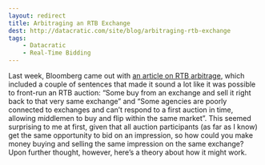 ```yaml
---
layout: redirect
title: Arbitraging an RTB Exchange
dest: http://datacratic.com/site/blog/arbitraging-rtb-exchange
tags:
    - Datacratic
    - Real-Time Bidding
---
```


Last week, Bloomberg came out with [an article on RTB arbitrage][bb], which included a couple of sentences that made it sound a lot like it was possible to front-run an RTB auction: “Some buy from an exchange and sell it right back to that very same exchange” and “Some agencies are poorly connected to exchanges and can’t respond to a first auction in time, allowing middlemen to buy and flip within the same market”. This seemed surprising to me at first, given that all auction participants (as far as I know) get the same opportunity to bid on an impression, so how could you make money buying and selling the same impression on the same exchange? Upon further thought, however, here’s a theory about how it might work.

[bb]: http://www.bloomberg.com/news/2014-11-07/high-speed-ad-traders-profit-by-arbitraging-your-eyeballs.html